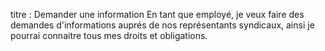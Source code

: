 titre : Demander une information
En tant que employé, je veux faire des  demandes d'informations auprés de nos représentants syndicaux, ainsi je pourrai connaitre tous mes droits et obligations.